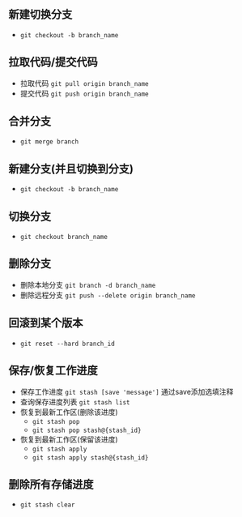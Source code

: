 ## 新建切换分支
  * `git checkout -b branch_name`

## 拉取代码/提交代码
  * 拉取代码 `git pull origin branch_name`
  * 提交代码 `git push origin branch_name`  
     
## 合并分支
  * `git merge branch`

## 新建分支(并且切换到分支)
  * `git checkout -b branch_name`

## 切换分支
  * `git checkout branch_name`

## 删除分支
  * 删除本地分支 `git branch -d branch_name`
  * 删除远程分支 `git push --delete origin branch_name`

## 回滚到某个版本
  * `git reset --hard branch_id`

## 保存/恢复工作进度
  * 保存工作进度 `git stash [save 'message']` 通过save添加选填注释
  * 查询保存进度列表 `git stash list`
  * 恢复到最新工作区(删除该进度)
    * `git stash pop`
    * `git stash pop stash@{stash_id}`
  * 恢复到最新工作区(保留该进度)
    * `git stash apply`
    * `git stash apply stash@{stash_id}`

## 删除所有存储进度
  * `git stash clear`
